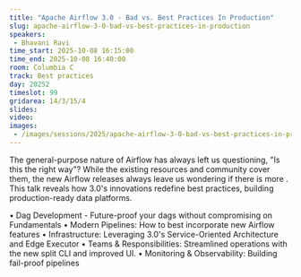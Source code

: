 ```yaml
---
title: "Apache Airflow 3.0 - Bad vs. Best Practices In Production"
slug: apache-airflow-3-0-bad-vs-best-practices-in-production
speakers:
 - Bhavani Ravi
time_start: 2025-10-08 16:15:00
time_end: 2025-10-08 16:40:00
room: Columbia C
track: Best practices
day: 20252
timeslot: 99
gridarea: 14/3/15/4
slides:
video:
images:
 - /images/sessions/2025/apache-airflow-3-0-bad-vs-best-practices-in-production.png
---
```


The general-purpose nature of Airflow has always left us questioning, "Is this the right way"? While the existing resources and community cover them, the new Airflow releases always leave us wondering if there is more
.
This talk reveals how 3.0's innovations redefine best practices, building production-ready data platforms.

• Dag Development - Future-proof your dags without compromising on Fundamentals
• Modern Pipelines: How to best incorporate new Airflow features
• Infrastructure: Leveraging 3.0's Service-Oriented Architecture and Edge Executor
• Teams & Responsibilities: Streamlined operations with the new split CLI and improved UI.
• Monitoring & Observability: Building fail-proof pipelines